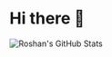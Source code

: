 # Hi there 👋

![Roshan's GitHub Stats](https://github-readme-stats.vercel.app/api?username=RoshanAdi&show_icons=true&title_color=ff0000&text_color=ff0000&bg_color=0366d6)



